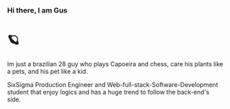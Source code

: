 ### Hi there, I am Gus


# :ringed_planet:


Im just a brazilian 28 guy who plays Capoeira and chess, care his plants like a pets, and his pet like a kid.

SixSigma Production Engineer and Web-full-stack-Software-Development student that enjoy logics and has a huge trend to follow the back-end's side.




<!--
**gusttavocaruso/gusttavocaruso** is a ✨ _special_ ✨ repository because its `README.md` (this file) appears on your GitHub profile.

Here are some ideas to get you started:

- 🔭 I’m currently working on ...
- 🌱 I’m currently learning ...
- 👯 I’m looking to collaborate on ...
- 🤔 I’m looking for help with ...
- 💬 Ask me about ...
- 📫 How to reach me: ...
- 😄 Pronouns: ...
- ⚡ Fun fact: ...
-->
